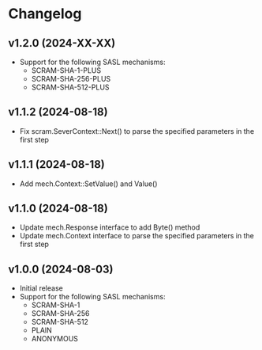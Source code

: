 # Changelog

## v1.2.0 (2024-XX-XX)
- Support for the following SASL mechanisms:
  - SCRAM-SHA-1-PLUS
  - SCRAM-SHA-256-PLUS
  - SCRAM-SHA-512-PLUS

## v1.1.2 (2024-08-18)
- Fix scram.SeverContext::Next() to parse the specified parameters in the first step

## v1.1.1 (2024-08-18)
- Add mech.Context::SetValue() and Value()

## v1.1.0 (2024-08-18)
- Update mech.Response interface to add Byte() method
- Update mech.Context interface to parse the specified parameters in the first step

## v1.0.0 (2024-08-03)
- Initial release  
- Support for the following SASL mechanisms:
  - SCRAM-SHA-1
  - SCRAM-SHA-256
  - SCRAM-SHA-512
  - PLAIN
  - ANONYMOUS
